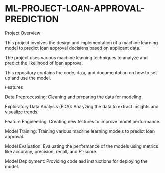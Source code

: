 # ML-PROJECT-LOAN-APPROVAL-PREDICTION

Project Overview

This project involves the design and implementation of a machine learning model to predict loan approval decisions based on applicant data.

The project uses various machine learning techniques to analyze and predict the likelihood of loan approval.

This repository contains the code, data, and documentation on how to set up and use the model.

Features

Data Preprocessing: Cleaning and preparing the data for modeling.

Exploratory Data Analysis (EDA): Analyzing the data to extract insights and visualize trends.

Feature Engineering: Creating new features to improve model performance.

Model Training: Training various machine learning models to predict loan approval.

Model Evaluation: Evaluating the performance of the models using metrics like accuracy, precision, recall, and F1-score.

Model Deployment: Providing code and instructions for deploying the model.
